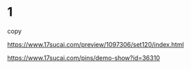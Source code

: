 # 1
copy

https://www.17sucai.com/preview/1097306/set120/index.html

https://www.17sucai.com/pins/demo-show?id=36310
